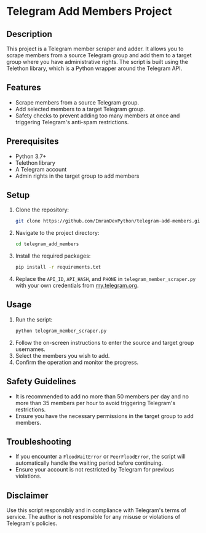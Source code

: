 # Telegram Add Members Project

## Description
This project is a Telegram member scraper and adder. It allows you to scrape members from a source Telegram group and add them to a target group where you have administrative rights. The script is built using the Telethon library, which is a Python wrapper around the Telegram API.

## Features
- Scrape members from a source Telegram group.
- Add selected members to a target Telegram group.
- Safety checks to prevent adding too many members at once and triggering Telegram's anti-spam restrictions.

## Prerequisites
- Python 3.7+
- Telethon library
- A Telegram account
- Admin rights in the target group to add members

## Setup
1. Clone the repository:
   ```bash
   git clone https://github.com/ImranDevPython/telegram-add-members.git
   ```
2. Navigate to the project directory:
   ```bash
   cd telegram_add_members
   ```
3. Install the required packages:
   ```bash
   pip install -r requirements.txt
   ```
4. Replace the `API_ID`, `API_HASH`, and `PHONE` in `telegram_member_scraper.py` with your own credentials from [my.telegram.org](https://my.telegram.org/apps).

## Usage
1. Run the script:
   ```bash
   python telegram_member_scraper.py
   ```
2. Follow the on-screen instructions to enter the source and target group usernames.
3. Select the members you wish to add.
4. Confirm the operation and monitor the progress.

## Safety Guidelines
- It is recommended to add no more than 50 members per day and no more than 35 members per hour to avoid triggering Telegram's restrictions.
- Ensure you have the necessary permissions in the target group to add members.

## Troubleshooting
- If you encounter a `FloodWaitError` or `PeerFloodError`, the script will automatically handle the waiting period before continuing.
- Ensure your account is not restricted by Telegram for previous violations.

## Disclaimer
Use this script responsibly and in compliance with Telegram's terms of service. The author is not responsible for any misuse or violations of Telegram's policies.
